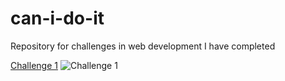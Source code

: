 # can-i-do-it
Repository for challenges in web development I have completed


[Challenge 1](https://imsamtar.github.io/can-i-do-it/challenge-1/solution/)
![Challenge 1](https://imsamtar.github.io/can-i-do-it/challenge-1/target.png)

